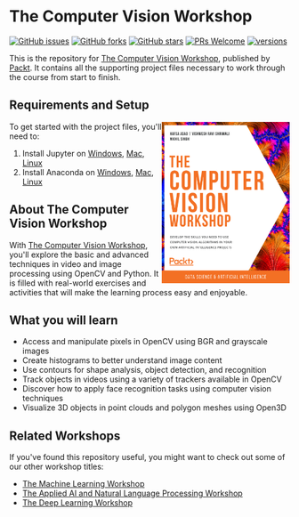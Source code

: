 # The Computer Vision Workshop
[![GitHub issues](https://img.shields.io/github/issues/PacktWorkshops/The-Computer-Vision-Workshop.svg)](https://github.com/PacktWorkshops/The-Computer-Vision-Workshop/issues)
[![GitHub forks](https://img.shields.io/github/forks/PacktWorkshops/The-Computer-Vision-Workshop.svg)](https://github.com/PacktWorkshops/The-Computer-Vision-Workshop/network)
[![GitHub stars](https://img.shields.io/github/stars/PacktWorkshops/The-Computer-Vision-Workshop.svg)](https://github.com/PacktWorkshops/The-Computer-Vision-Workshop/stargazers)
[![PRs Welcome](https://img.shields.io/badge/PRs-welcome-brightgreen.svg)](https://github.com/PacktWorkshops/The-Computer-Vision-Workshop/pulls)
[![versions](https://img.shields.io/pypi/pyversions/pybadges.svg)](https://www.python.org/downloads/)

This is the repository for [The Computer Vision Workshop](https://www.amazon.com/Computer-Vision-Workshop-algorithms-intelligence-dp-180020177X/dp/180020177X/ref=mt_other?_encoding=UTF8&me=&qid=1611064944&utm_source=github&utm_medium=repository&utm_campaign=9781800201774&utm_term=Computer%20Vision&utm_content=The%20Computer%20Vision%20Workshop), published by [Packt](https://www.packtpub.com/?utm_source=github). It contains all the supporting project files necessary to work through the course from start to finish.

## Requirements and Setup
<a href="https://www.amazon.com/Computer-Vision-Workshop-algorithms-intelligence-dp-180020177X/dp/180020177X/ref=mt_other?_encoding=UTF8&me=&qid=1611064944&utm_source=github&utm_medium=repository&utm_campaign=9781800201774&utm_term=Computer%20Vision&utm_content=The%20Computer%20Vision%20Workshop"><img src="https://github.com/PacktWorkshops/Workshop-Covers/blob/master/B16118_The%20Computer%20Vision%20Workshop.png" alt="The Computer Vision Workshop" height="290px" width="230px" align="right" this.target="_blank"></a>

To get started with the project files, you'll need to:
1. Install Jupyter on [Windows](https://www.python.org/downloads/windows/), [Mac](https://www.python.org/downloads/mac-osx/), [Linux](https://www.python.org/downloads/source/)
2. Install Anaconda on [Windows](https://www.anaconda.com/distribution/#windows), [Mac](https://www.anaconda.com/distribution/#macos), [Linux](https://www.anaconda.com/distribution/#linux)

## About The Computer Vision Workshop
With [The Computer Vision Workshop](https://www.amazon.com/Computer-Vision-Workshop-algorithms-intelligence-dp-180020177X/dp/180020177X/ref=mt_other?_encoding=UTF8&me=&qid=1611064944&utm_source=github&utm_medium=repository&utm_campaign=9781800201774&utm_term=Computer%20Vision&utm_content=The%20Computer%20Vision%20Workshop), you'll explore the basic and advanced techniques in video and image processing using OpenCV and Python. It is filled with real-world exercises and activities that will make the learning process easy and enjoyable.

## What you will learn
* Access and manipulate pixels in OpenCV using BGR and grayscale images 
* Create histograms to better understand image content 
* Use contours for shape analysis, object detection, and recognition 
* Track objects in videos using a variety of trackers available in OpenCV 
* Discover how to apply face recognition tasks using computer vision techniques 
* Visualize 3D objects in point clouds and polygon meshes using Open3D

## Related Workshops
If you've found this repository useful, you might want to check out some of our other workshop titles:
* [The Machine Learning Workshop](https://www.amazon.com/Machine-Learning-Workshop-high-performance-scikit-learn/dp/1839219068/ref=tmm_pap_swatch_0?_encoding=UTF8&qid=1611061956&sr=1-1&utm_source=github&utm_medium=repository&utm_campaign=9781801070065&utm_term=Machine%20Learning&utm_content=The%20Machine%20Learning%20Workshop)
* [The Applied AI and Natural Language Processing Workshop](https://www.amazon.com/Applied-Natural-Language-Processing-Workshop-ebook/dp/B08Q8GNTGT/ref=sr_1_1?dchild=1&keywords=The%20Applied%20AI%20and%20Natural%20Language%20Processing%20Workshop&qid=1610976605&sr=8-1&utm_source=github&utm_medium=repository&utm_campaign=9781801071307&utm_term=Applied%20AI%20and%20Natural%20Language%20Processing&utm_content=The%20Applied%20AI%20and%20Natural%20Language%20Processing%20Workshop)
* [The Deep Learning Workshop](https://www.amazon.com/Deep-Learning-Workshop-next-generation-TensorFlow-ebook/dp/B08Q8GP7DJ/ref=sr_1_2?dchild=1&keywords=The%20Deep%20Learning%20Workshop&qid=1611054533&sr=8-2&utm_source=GitHub&utm_medium=Repository&utm_campaign=9781801075169&utm_term=Deep%20Learning&utm_content=The%20Deep%20Learning%20Workshop)

